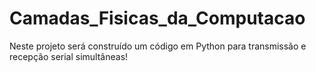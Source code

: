 # Camadas_Fisicas_da_Computacao
Neste projeto será construído um código em Python para transmissão e recepção serial simultâneas!
